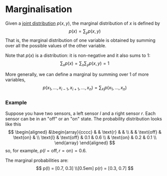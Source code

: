# Marginalisation

Given a [joint distribution](202210081156) $p(x,y)$, the marginal distribution
of $x$ is defined by
$$
p(x) = \sum_{y} p(x,y)
$$
That is, the marginal distribution of one variable is obtained by summing over
all the possible values of the other variable.

Note that $p(x)$ is a distribution: it is non-negative and it also sums to 1:
$$
\sum_{x} p(x) = \sum_{x} \sum_{y} p(x,y) = 1
$$

More generally, we can define a marginal by summing over 1 of more variables, 
$$
p(x_1, \ldots, x_{i-1}, x_{i+1}, \ldots, x_n) = \sum_{x_i} p(x_1, \ldots, x_n)
$$

### Example

Suppose you have two sensors, a left sensor $l$ and a right sensor $r$. Each
sensor can be in an "off" or an "on" state. The probability distribution looks
like this
$$
\begin{aligned}
&\begin{array}{cccc}
& & \text{r} & & \\
& & \text{off} & \text{on} & \\
\text{l} & \text{off} & 0.1 & 0.6 \\
& \text{on} & 0.2 & 0.1 \\
\end{array}
\end{aligned}
$$
so, for example, $p(l=\text{off}, r=\text{on}) = 0.6$. 

The marginal probabilities are:
$$
p(l) = [0.7, 0.3] \\[0.5em]
p(r) = [0.3, 0.7]
$$
